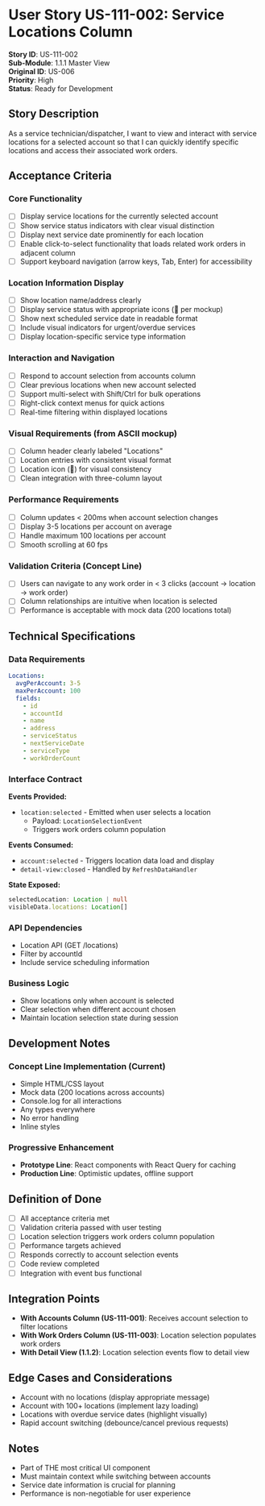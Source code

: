 # User Story US-111-002: Service Locations Column

**Story ID**: US-111-002  
**Sub-Module**: 1.1.1 Master View  
**Original ID**: US-006  
**Priority**: High  
**Status**: Ready for Development  

## Story Description
As a service technician/dispatcher, I want to view and interact with service locations for a selected account so that I can quickly identify specific locations and access their associated work orders.

## Acceptance Criteria

### Core Functionality
- [ ] Display service locations for the currently selected account
- [ ] Show service status indicators with clear visual distinction
- [ ] Display next service date prominently for each location
- [ ] Enable click-to-select functionality that loads related work orders in adjacent column
- [ ] Support keyboard navigation (arrow keys, Tab, Enter) for accessibility

### Location Information Display
- [ ] Show location name/address clearly
- [ ] Display service status with appropriate icons (📍 per mockup)
- [ ] Show next scheduled service date in readable format
- [ ] Include visual indicators for urgent/overdue services
- [ ] Display location-specific service type information

### Interaction and Navigation
- [ ] Respond to account selection from accounts column
- [ ] Clear previous locations when new account selected
- [ ] Support multi-select with Shift/Ctrl for bulk operations
- [ ] Right-click context menus for quick actions
- [ ] Real-time filtering within displayed locations

### Visual Requirements (from ASCII mockup)
- [ ] Column header clearly labeled "Locations"
- [ ] Location entries with consistent visual format
- [ ] Location icon (📍) for visual consistency
- [ ] Clean integration with three-column layout

### Performance Requirements
- [ ] Column updates < 200ms when account selection changes
- [ ] Display 3-5 locations per account on average
- [ ] Handle maximum 100 locations per account
- [ ] Smooth scrolling at 60 fps

### Validation Criteria (Concept Line)
- [ ] Users can navigate to any work order in < 3 clicks (account → location → work order)
- [ ] Column relationships are intuitive when location is selected
- [ ] Performance is acceptable with mock data (200 locations total)

## Technical Specifications

### Data Requirements
```yaml
Locations:
  avgPerAccount: 3-5
  maxPerAccount: 100
  fields:
    - id
    - accountId
    - name
    - address
    - serviceStatus
    - nextServiceDate
    - serviceType
    - workOrderCount
```

### Interface Contract
**Events Provided:**
- `location:selected` - Emitted when user selects a location
  - Payload: `LocationSelectionEvent`
  - Triggers work orders column population

**Events Consumed:**
- `account:selected` - Triggers location data load and display
- `detail-view:closed` - Handled by `RefreshDataHandler`

**State Exposed:**
```typescript
selectedLocation: Location | null
visibleData.locations: Location[]
```

### API Dependencies
- Location API (GET /locations)
- Filter by accountId
- Include service scheduling information

### Business Logic
- Show locations only when account is selected
- Clear selection when different account chosen
- Maintain location selection state during session

## Development Notes

### Concept Line Implementation (Current)
- Simple HTML/CSS layout
- Mock data (200 locations across accounts)
- Console.log for all interactions
- Any types everywhere
- No error handling
- Inline styles

### Progressive Enhancement
- **Prototype Line**: React components with React Query for caching
- **Production Line**: Optimistic updates, offline support

## Definition of Done
- [ ] All acceptance criteria met
- [ ] Validation criteria passed with user testing
- [ ] Location selection triggers work orders column population
- [ ] Performance targets achieved
- [ ] Responds correctly to account selection events
- [ ] Code review completed
- [ ] Integration with event bus functional

## Integration Points
- **With Accounts Column (US-111-001)**: Receives account selection to filter locations
- **With Work Orders Column (US-111-003)**: Location selection populates work orders
- **With Detail View (1.1.2)**: Location selection events flow to detail view

## Edge Cases and Considerations
- Account with no locations (display appropriate message)
- Account with 100+ locations (implement lazy loading)
- Locations with overdue service dates (highlight visually)
- Rapid account switching (debounce/cancel previous requests)

## Notes
- Part of THE most critical UI component
- Must maintain context while switching between accounts
- Service date information is crucial for planning
- Performance is non-negotiable for user experience